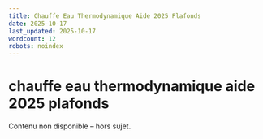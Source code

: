 ```yaml
---
title: Chauffe Eau Thermodynamique Aide 2025 Plafonds
date: 2025-10-17
last_updated: 2025-10-17
wordcount: 12
robots: noindex
---
```


# chauffe eau thermodynamique aide 2025 plafonds

Contenu non disponible – hors sujet.
